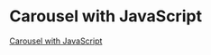 # Carousel with JavaScript
[Carousel with JavaScript](https://aiwithcloud.com/2022/09/15/carousel_with_javascript/)